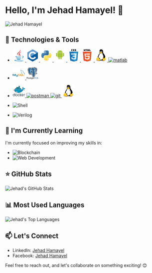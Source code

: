 # Hello, I'm Jehad Hamayel! 👋

![Jehad Hamayel](https://github.com/JehadHamayel/JehadHamayel/assets/156844480/8d9dbe8a-3337-4333-bfe5-6181ac928a32)


## 🔧 Technologies & Tools

- <p align="left"> 
  <a href="https://www.java.com" target="_blank" rel="noreferrer"> 
    <img src="https://raw.githubusercontent.com/devicons/devicon/master/icons/java/java-original.svg" alt="java" width="40" height="40"/> 
  </a>
   <a href="https://www.cprogramming.com/" target="_blank" rel="noreferrer"> 
    <img src="https://raw.githubusercontent.com/devicons/devicon/master/icons/c/c-original.svg" alt="c" width="40" height="40"/> 
  </a> 
  <a href="https://www.python.org" target="_blank" rel="noreferrer">
    <img src="https://raw.githubusercontent.com/devicons/devicon/master/icons/python/python-original.svg" alt="python" width="40" height="40"/> 
  </a>
  <a href="https://developer.android.com" target="_blank" rel="noreferrer"> 
    <img src="https://raw.githubusercontent.com/devicons/devicon/master/icons/android/android-original-wordmark.svg" alt="android" width="40" height="40"/>
  </a> 
 
  <a href="https://www.w3schools.com/css/" target="_blank" rel="noreferrer">
    <img src="https://raw.githubusercontent.com/devicons/devicon/master/icons/css3/css3-original-wordmark.svg" alt="css3" width="40" height="40"/> 
  </a> 
  <a href="https://www.w3.org/html/" target="_blank" rel="noreferrer">
    <img src="https://raw.githubusercontent.com/devicons/devicon/master/icons/html5/html5-original-wordmark.svg" alt="html5" width="40" height="40"/> 
  </a> 
  
  <a href="https://www.linux.org/" target="_blank" rel="noreferrer"> 
    <img src="https://raw.githubusercontent.com/devicons/devicon/master/icons/linux/linux-original.svg" alt="linux" width="40" height="40"/>
  </a> 
  <a href="https://www.mathworks.com/" target="_blank" rel="noreferrer"> 
    <img src="https://upload.wikimedia.org/wikipedia/commons/2/21/Matlab_Logo.png" alt="matlab" width="40" height="40"/> 
  </a>  


- <p align="left">  
   <a href="https://www.mysql.com/" target="_blank" rel="noreferrer">
      <img src="https://raw.githubusercontent.com/devicons/devicon/master/icons/mysql/mysql-original-wordmark.svg" alt="mysql" width="40" height="40"/>
    </a>
    <a href="https://www.postgresql.org/" target="_blank" rel="noreferrer">
      <img src="https://raw.githubusercontent.com/devicons/devicon/master/icons/postgresql/postgresql-original-wordmark.svg" alt="postgresql" width="40" height="40"/>
    </a>
   
- <p align="left">
    <a href="https://www.docker.com/" target="_blank" rel="noreferrer">
      <img src="https://raw.githubusercontent.com/devicons/devicon/master/icons/docker/docker-original-wordmark.svg" alt="docker" width="40" height="40"/>
    </a>
    <a href="https://postman.com" target="_blank" rel="noreferrer">
      <img src="https://www.vectorlogo.zone/logos/getpostman/getpostman-icon.svg" alt="postman" width="40" height="40"/>
    </a>
    <a href="https://git-scm.com/" target="_blank" rel="noreferrer">
      <img src="https://www.vectorlogo.zone/logos/git-scm/git-scm-icon.svg" alt="git" width="40" height="40"/>
    </a>
    <a href="https://www.linux.org/" target="_blank" rel="noreferrer">
      <img src="https://raw.githubusercontent.com/devicons/devicon/master/icons/linux/linux-original.svg" alt="linux" width="40" height="40"/>
  </a>

- ![Shell](https://img.shields.io/badge/Shell_Script-121D33?style=for-the-badge&logo=gnu-bash&logoColor=white)
- ![Verilog](https://img.shields.io/badge/Verilog-4285F4?style=for-the-badge&logoColor=white)
  
## 🌱 I'm Currently Learning

I'm currently focused on improving my skills in:

- ![Blockchain](https://img.shields.io/badge/Blockchain-121D33?style=for-the-badge&logo=blockchain-dot-com&logoColor=white) 
- ![Web Development](https://img.shields.io/badge/Web_Development-0078D4?style=for-the-badge&logo=html5&logoColor=white)

## ⭐️ GitHub Stats

![Jehad's GitHub Stats](https://github-readme-stats.vercel.app/api?username=JehadHamayel&show_icons=true&theme=radical)

## 📊 Most Used Languages

![Jehad's Top Languages](https://github-readme-stats.vercel.app/api/top-langs/?username=JehadHamayel&layout=compact&theme=radical)

## 📫 Let's Connect

- LinkedIn: [Jehad Hamayel](https://www.linkedin.com/in/jehad-hamayel-a8b6582b9/)
- Facebook: [Jehad Hamayel](https://www.facebook.com/Jehad.F.Hamayel)

Feel free to reach out, and let's collaborate on something exciting! 😊
